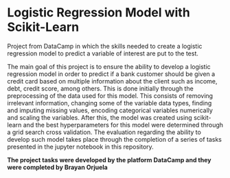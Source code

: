 # Logistic Regression Model with Scikit-Learn

Project from DataCamp in which the skills needed to create a logistic regression model to predict a variable of interest are put to the test.

The main goal of this project is to ensure the ability to develop a logistic regression model in order to predict if a bank customer should be given a credit card based on multiple information about the client such as income, debt, credit score, among others. This is done initially through the preprocessing of the data used for this model. This consists of removing irrelevant information, changing some of the variable data types, finding and imputing missing values, encoding categorical variables numerically and scaling the variables. After this, the model was created using scikit-learn and the best hyperparameters for this model were determined through a grid search cross validation. The evaluation regarding the ability to develop such model takes place through the completion of a series of tasks presented in the jupyter notebook in this repository.

**The project tasks were developed by the platform DataCamp and they were completed by Brayan Orjuela**
